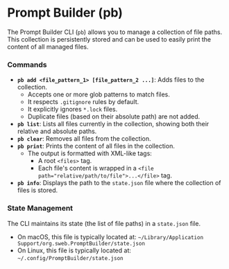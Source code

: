 # Prompt Builder (pb)

The Prompt Builder CLI (`pb`) allows you to manage a collection of file paths. This collection is persistently stored and can be used to easily print the content of all managed files.

### Commands

*   **`pb add <file_pattern_1> [file_pattern_2 ...]`**: Adds files to the collection.
    *   Accepts one or more glob patterns to match files.
    *   It respects `.gitignore` rules by default.
    *   It explicitly ignores `*.lock` files.
    *   Duplicate files (based on their absolute path) are not added.
*   **`pb list`**: Lists all files currently in the collection, showing both their relative and absolute paths.
*   **`pb clear`**: Removes all files from the collection.
*   **`pb print`**: Prints the content of all files in the collection.
    *   The output is formatted with XML-like tags:
        *   A root `<files>` tag.
        *   Each file's content is wrapped in a `<file path="relative/path/to/file">...</file>` tag.
*   **`pb info`**: Displays the path to the `state.json` file where the collection of files is stored.

### State Management

The CLI maintains its state (the list of file paths) in a `state.json` file.
*   On macOS, this file is typically located at: `~/Library/Application Support/org.sweb.PromptBuilder/state.json`
*   On Linux, this file is typically located at: `~/.config/PromptBuilder/state.json`